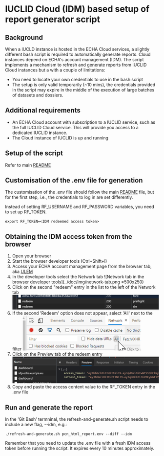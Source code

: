 # IUCLID Cloud (IDM) based setup of report generator script

## Background

When a IUCLD instance is hosted in the ECHA Cloud services, a slightly different bash script is required to automatically generate reports. Cloud instances depend on ECHA's account management (IDM). The script implements a mechanism to refresh and generate reports from IUCLID Cloud instances but a with a couple of limitations:

* You need to locate your own credentials to use in the bash script
* The setup is only valid temporarily (~10 mins), the credentials provided in the script may expire in the middle of the execution of large batches of datasets and dossiers.

## Additional requirements

* An ECHA Cloud account with subscription to a IUCLID service, such as the full IUCLID Cloud service. This will provide you access to a dedicated IUCLID instance.
* The Cloud instance of IUCLID is up and running

## Setup of the script

Refer to main [README](../README.md)

## Customisation of the .env file for generation

The customisation of the .env file should follow the main [README](../README.md) file, but for the first step, i.e., the credentials to log in are set differently.

Instead of setting RF_USERNAME and RF_PASSWORD variables, you need to set up RF_TOKEN.

```
export RF_TOKEN=<IDM redeemed access token>
```

## Obtaining the IDM access token from the browser

1. Open your browser
1. Start the browser developer tools (Ctrl+Shift+I)
1. Access your ECHA account management page from the browser tab, aka [ULEM](https://ulem.echa.europa.eu/ui/dashboard)
1. In the developer tools select the Network tab
![Network tab in the browser developer tools](../doc/img/network-tab.png =500x250)
1. Click on the second "redeem" entry in the list to the left of the Network tab
![Redeem entries in the requests list](../doc/img/redeem-entries.png)
1. If the second 'Redeem' option does not appear, select 'All' next to the filter
![See second Redeem](../doc/img/developer_tools_screenshot_find_second_redeem_all.png)
1. Click on the Preview tab of the redeem entry
![Preview tab with access token](../doc/img/preview-tab.png)
1. Copy and paste the access content value to the RF_TOKEN entry in the .env file

## Run and generate the report

In the 'Git Bash' termninal, the refresh-and-generate.sh script needs to include a new flag, --idm, e.g.:

```
./refresh-and-generate.sh pcn_html_report.env --diff --idm
```

Remember that you need to update the .env file with a fresh IDM access token before running the script. It expires every 10 minutes approximately.
